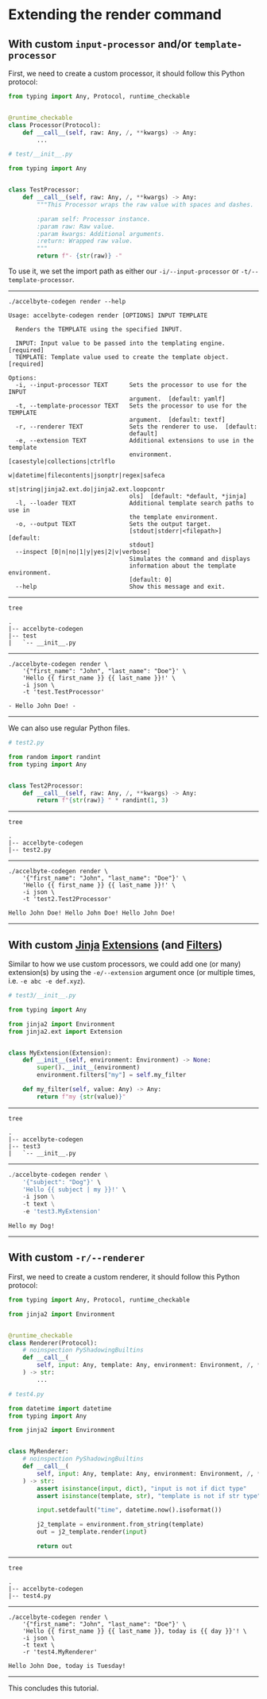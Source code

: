 # Extending the render command

## With custom `input-processor` and/or `template-processor`

First, we need to create a custom processor, it should follow this Python protocol:

```python
from typing import Any, Protocol, runtime_checkable


@runtime_checkable
class Processor(Protocol):
    def __call__(self, raw: Any, /, **kwargs) -> Any:
        ...
```

```python
# test/__init__.py

from typing import Any


class TestProcessor:
    def __call__(self, raw: Any, /, **kwargs) -> Any:
        """This Processor wraps the raw value with spaces and dashes.

        :param self: Processor instance.
        :param raw: Raw value.
        :param kwargs: Additional arguments.
        :return: Wrapped raw value.
        """
        return f"- {str(raw)} -"

```

To use it, we set the import path as either our `-i/--input-processor` or `-t/--template-processor`.

---

```shell
./accelbyte-codegen render --help
```

```text
Usage: accelbyte-codegen render [OPTIONS] INPUT TEMPLATE

  Renders the TEMPLATE using the specified INPUT.

  INPUT: Input value to be passed into the templating engine.  [required]
  TEMPLATE: Template value used to create the template object.  [required]

Options:
  -i, --input-processor TEXT      Sets the processor to use for the INPUT
                                  argument.  [default: yamlf]
  -t, --template-processor TEXT   Sets the processor to use for the TEMPLATE
                                  argument.  [default: textf]
  -r, --renderer TEXT             Sets the renderer to use.  [default:
                                  default]
  -e, --extension TEXT            Additional extensions to use in the template
                                  environment.  [casestyle|collections|ctrlflo
                                  w|datetime|filecontents|jsonptr|regex|safeca
                                  st|string|jinja2.ext.do|jinja2.ext.loopcontr
                                  ols]  [default: *default, *jinja]
  -l, --loader TEXT               Additional template search paths to use in
                                  the template environment.
  -o, --output TEXT               Sets the output target.
                                  [stdout|stderr|<filepath>]  [default:
                                  stdout]
  --inspect [0|n|no|1|y|yes|2|v|verbose]
                                  Simulates the command and displays
                                  information about the template environment.
                                  [default: 0]
  --help                          Show this message and exit.
```

---

```shell
tree
```

```text
.
|-- accelbyte-codegen
|-- test
|   `-- __init__.py
```

---

```shell
./accelbyte-codegen render \
    '{"first_name": "John", "last_name": "Doe"}' \
    'Hello {{ first_name }} {{ last_name }}!' \
    -i json \
    -t 'test.TestProcessor'
```

```text
- Hello John Doe! -
```

---

We can also use regular Python files.

```python
# test2.py

from random import randint
from typing import Any


class Test2Processor:
    def __call__(self, raw: Any, /, **kwargs) -> Any:
        return f"{str(raw)} " * randint(1, 3)

```

---

```shell
tree
```

```text
.
|-- accelbyte-codegen
|-- test2.py
```

---

```shell
./accelbyte-codegen render \
    '{"first_name": "John", "last_name": "Doe"}' \
    'Hello {{ first_name }} {{ last_name }}!' \
    -i json \
    -t 'test2.Test2Processor'
```

```text
Hello John Doe! Hello John Doe! Hello John Doe! 
```

---

## With custom [Jinja] [Extensions] (and [Filters])

Similar to how we use custom processors, we could add one (or many) extension(s) by using the `-e/--extension` argument once (or multiple times, i.e. `-e abc -e def.xyz`).

```python 
# test3/__init__.py

from typing import Any

from jinja2 import Environment
from jinja2.ext import Extension


class MyExtension(Extension):
    def __init__(self, environment: Environment) -> None:
        super().__init__(environment)
        environment.filters["my"] = self.my_filter

    def my_filter(self, value: Any) -> Any:
        return f"my {str(value)}"

```

---

```shell
tree
```

```text
.
|-- accelbyte-codegen
|-- test3
|   `-- __init__.py
```

---

```python
./accelbyte-codegen render \
    '{"subject": "Dog"}' \
    'Hello {{ subject | my }}!' \
    -i json \
    -t text \
    -e 'test3.MyExtension'
```

```text
Hello my Dog!
```

---

## With custom `-r/--renderer`

First, we need to create a custom renderer, it should follow this Python protocol:

```python
from typing import Any, Protocol, runtime_checkable

from jinja2 import Environment


@runtime_checkable
class Renderer(Protocol):
    # noinspection PyShadowingBuiltins
    def __call__(
        self, input: Any, template: Any, environment: Environment, /, **kwargs
    ) -> str:
        ...
```

```python
# test4.py

from datetime import datetime
from typing import Any

from jinja2 import Environment


class MyRenderer:
    # noinspection PyShadowingBuiltins
    def __call__(
        self, input: Any, template: Any, environment: Environment, /, **kwargs
    ) -> str:
        assert isinstance(input, dict), "input is not if dict type"
        assert isinstance(template, str), "template is not if str type"

        input.setdefault("time", datetime.now().isoformat())

        j2_template = environment.from_string(template)
        out = j2_template.render(input)

        return out

```

---

```shell
tree
```

```text
.
|-- accelbyte-codegen
|-- test4.py
```

---

```shell
./accelbyte-codegen render \
    '{"first_name": "John", "last_name": "Doe"}' \
    'Hello {{ first_name }} {{ last_name }}, today is {{ day }}'! \
    -i json \
    -t text \
    -r 'test4.MyRenderer'
```

```text
Hello John Doe, today is Tuesday!
```

---

This concludes this tutorial.

[Jinja]: https://jinja.palletsprojects.com
[Extensions]: https://jinja.palletsprojects.com/en/3.1.x/templates/#extensions
[Filters]: https://jinja.palletsprojects.com/en/3.1.x/templates/#filters
